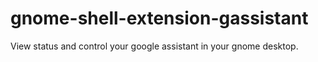 # gnome-shell-extension-gassistant
View status and control your google assistant in your gnome desktop.
